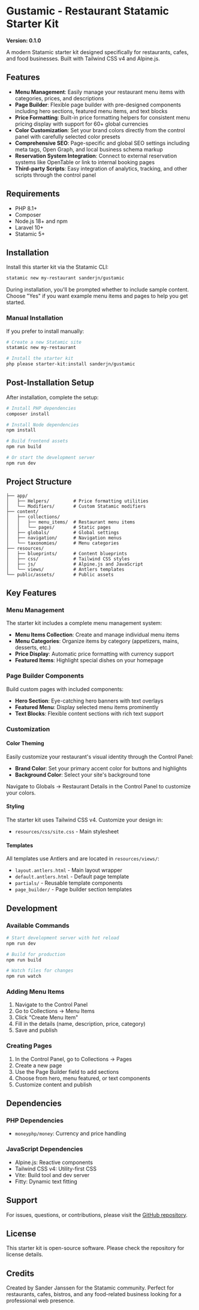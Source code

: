 # Gustamic - Restaurant Statamic Starter Kit

**Version: 0.1.0**

A modern Statamic starter kit designed specifically for restaurants, cafes, and food businesses. Built with Tailwind CSS v4 and Alpine.js.

## Features

-   **Menu Management**: Easily manage your restaurant menu items with categories, prices, and descriptions
-   **Page Builder**: Flexible page builder with pre-designed components including hero sections, featured menu items, and text blocks
-   **Price Formatting**: Built-in price formatting helpers for consistent menu pricing display with support for 60+ global currencies
-   **Color Customization**: Set your brand colors directly from the control panel with carefully selected color presets
-   **Comprehensive SEO**: Page-specific and global SEO settings including meta tags, Open Graph, and local business schema markup
-   **Reservation System Integration**: Connect to external reservation systems like OpenTable or link to internal booking pages
-   **Third-party Scripts**: Easy integration of analytics, tracking, and other scripts through the control panel

## Requirements

-   PHP 8.1+
-   Composer
-   Node.js 18+ and npm
-   Laravel 10+
-   Statamic 5+

## Installation

Install this starter kit via the Statamic CLI:

```bash
statamic new my-restaurant sanderjn/gustamic
```

During installation, you'll be prompted whether to include sample content. Choose "Yes" if you want example menu items and pages to help you get started.

### Manual Installation

If you prefer to install manually:

```bash
# Create a new Statamic site
statamic new my-restaurant

# Install the starter kit
php please starter-kit:install sanderjn/gustamic
```

## Post-Installation Setup

After installation, complete the setup:

```bash
# Install PHP dependencies
composer install

# Install Node dependencies
npm install

# Build frontend assets
npm run build

# Or start the development server
npm run dev
```

## Project Structure

```
├── app/
│   ├── Helpers/         # Price formatting utilities
│   └── Modifiers/       # Custom Statamic modifiers
├── content/
│   ├── collections/
│   │   ├── menu_items/  # Restaurant menu items
│   │   └── pages/       # Static pages
│   ├── globals/         # Global settings
│   ├── navigation/      # Navigation menus
│   └── taxonomies/      # Menu categories
├── resources/
│   ├── blueprints/      # Content blueprints
│   ├── css/             # Tailwind CSS styles
│   ├── js/              # Alpine.js and JavaScript
│   └── views/           # Antlers templates
└── public/assets/       # Public assets
```

## Key Features

### Menu Management

The starter kit includes a complete menu management system:

-   **Menu Items Collection**: Create and manage individual menu items
-   **Menu Categories**: Organize items by category (appetizers, mains, desserts, etc.)
-   **Price Display**: Automatic price formatting with currency support
-   **Featured Items**: Highlight special dishes on your homepage

### Page Builder Components

Build custom pages with included components:

-   **Hero Section**: Eye-catching hero banners with text overlays
-   **Featured Menu**: Display selected menu items prominently
-   **Text Blocks**: Flexible content sections with rich text support

### Customization

#### Color Theming

Easily customize your restaurant's visual identity through the Control Panel:

-   **Brand Color**: Set your primary accent color for buttons and highlights
-   **Background Color**: Select your site's background tone

Navigate to Globals → Restaurant Details in the Control Panel to customize your colors.

#### Styling

The starter kit uses Tailwind CSS v4. Customize your design in:

-   `resources/css/site.css` - Main stylesheet

#### Templates

All templates use Antlers and are located in `resources/views/`:

-   `layout.antlers.html` - Main layout wrapper
-   `default.antlers.html` - Default page template
-   `partials/` - Reusable template components
-   `page_builder/` - Page builder section templates

## Development

### Available Commands

```bash
# Start development server with hot reload
npm run dev

# Build for production
npm run build

# Watch files for changes
npm run watch
```

### Adding Menu Items

1. Navigate to the Control Panel
2. Go to Collections → Menu Items
3. Click "Create Menu Item"
4. Fill in the details (name, description, price, category)
5. Save and publish

### Creating Pages

1. In the Control Panel, go to Collections → Pages
2. Create a new page
3. Use the Page Builder field to add sections
4. Choose from hero, menu featured, or text components
5. Customize content and publish

## Dependencies

### PHP Dependencies

-   `moneyphp/money`: Currency and price handling

### JavaScript Dependencies

-   Alpine.js: Reactive components
-   Tailwind CSS v4: Utility-first CSS
-   Vite: Build tool and dev server
-   Fitty: Dynamic text fitting

## Support

For issues, questions, or contributions, please visit the [GitHub repository](https://github.com/sanderjn/gustamic).

## License

This starter kit is open-source software. Please check the repository for license details.

## Credits

Created by Sander Janssen for the Statamic community. Perfect for restaurants, cafes, bistros, and any food-related business looking for a professional web presence.
